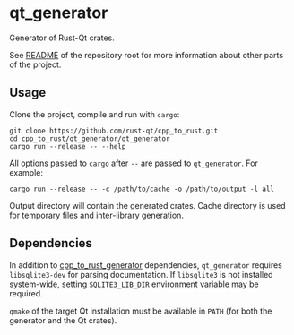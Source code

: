 qt_generator
============

Generator of Rust-Qt crates.

See [README](https://github.com/rust-qt/cpp_to_rust) of the repository root for more information about other parts of the project.

## Usage

Clone the project, compile and run with `cargo`:

```
git clone https://github.com/rust-qt/cpp_to_rust.git
cd cpp_to_rust/qt_generator/qt_generator
cargo run --release -- --help
```

All options passed to `cargo` after `--` are passed to `qt_generator`. For example:

`cargo run --release -- -c /path/to/cache -o /path/to/output -l all`

Output directory will contain the generated crates. Cache directory is used for temporary files and inter-library generation.

## Dependencies

In addition to [cpp_to_rust_generator](https://github.com/rust-qt/cpp_to_rust/tree/master/cpp_to_rust/cpp_to_rust_generator) dependencies, `qt_generator` requires `libsqlite3-dev` for parsing documentation. If `libsqlite3` is not installed system-wide, setting `SQLITE3_LIB_DIR` environment variable may be required.

`qmake` of the target Qt installation must be available in `PATH` (for both the generator and the Qt crates).

